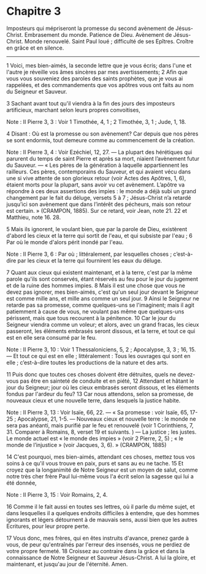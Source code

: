 # Chapitre 3

Imposteurs qui mépriseront la promesse du second avènement de Jésus-Christ.
Embrasement du monde.
Patience de Dieu.
Avènement de Jésus-Christ.
Monde renouvelé.
Saint Paul loué ; difficulté de ses Epîtres.
Croître en grâce et en silence.

***

1 Voici, mes bien-aimés, la seconde lettre que je vous écris; dans l'une et l'autre je réveille vos âmes sincères par mes avertissements; 2 Afin que vous vous souveniez des paroles des saints prophètes, que je vous ai rappelées, et des commandements que vos apôtres vous ont faits au nom du Seigneur et Sauveur.


3 Sachant avant tout qu'il viendra à la fin des jours des imposteurs artificieux, marchant selon leurs propres convoitises,

<span class="bible-note">Note : </span> II Pierre 3, 3 : Voir 1 Timothée, 4, 1 ; 2 Timothée, 3, 1 ; Jude, 1, 18.

4 Disant : Où est la promesse ou son avènement? Car depuis que nos pères se sont endormis, tout demeure comme au commencement de la création.

<span class="bible-note">Note : </span> II Pierre 3, 4 : Voir Ezéchiel, 12, 27. ― La plupart des hérétiques qui parurent du temps de saint Pierre et après sa mort, niaient l’avènement futur du Sauveur. ― « Les pères de la génération à laquelle appartiennent les railleurs. Ces pères, contemporains du Sauveur, et qui avaient vécu dans une si vive attente de son glorieux retour (voir Actes des Apôtres, 1, 6), étaient morts pour la plupart, sans avoir vu cet avènement. L’apôtre va répondre à ces deux assertions des impies : le monde a déjà subi un grand changement par le fait du déluge, versets 5 à 7 ; Jésus-Christ n’a retardé jusqu’ici son avènement que dans l’intérêt des pécheurs, mais son retour est certain. » (CRAMPON, 1885). Sur ce retard, voir Jean, note 21. 22 et Matthieu, note 16. 28.

5 Mais ils ignorent, le voulant bien, que par la parole de Dieu, existèrent d'abord les cieux et la terre qui sortit de l'eau, et qui subsiste par l'eau ; 6 Par où le monde d'alors périt inondé par l'eau.

<span class="bible-note">Note : </span> II Pierre 3, 6 : Par où ; littéralement, par lesquelles choses ; c’est-à-dire par les cieux et la terre qui fournirent les eaux du déluge.

7 Quant aux cieux qui existent maintenant, et à la terre, c'est par la même parole qu'ils sont conservés, étant réservés au feu pour le jour du jugement et de la ruine des hommes impies. 8 Mais il est une chose que vous ne devez pas ignorer, mes bien-aimés, c'est qu'un seul jour devant le Seigneur est comme mille ans, et mille ans comme un seul jour. 9 Ainsi le Seigneur ne retarde pas sa promesse, comme quelques-uns se l'imaginent; mais il agit patiemment à cause de vous, ne voulant pas même que quelques-uns périssent, mais que tous recourent à la pénitence. 10 Car le jour du Seigneur viendra comme un voleur; et alors, avec un grand fracas, les cieux passeront, les éléments embrasés seront dissous, et la terre, et tout ce qui est en elle sera consumé par le feu.

<span class="bible-note">Note : </span> II Pierre 3, 10 : Voir 1 Thessaloniciens, 5, 2 ; Apocalypse, 3, 3 ; 16, 15. ― Et tout ce qui est en elle ; littéralement : Tous les ouvrages qui sont en elle ; c’est-à-dire toutes les productions de la nature et des arts.


11 Puis donc que toutes ces choses doivent être détruites, quels ne devez-vous pas être en sainteté de conduite et en piété, 12 Attendant et hâtant le jour du Seigneur; jour où les cieux embrasés seront dissous, et les éléments fondus par l'ardeur du feu? 13 Car nous attendons, selon sa promesse, de nouveaux cieux et une nouvelle terre, dans lesquels la justice habite.

<span class="bible-note">Note : </span> II Pierre 3, 13 : Voir Isaïe, 66, 22. ― « Sa promesse : voir Isaïe, 65, 17-25 ; Apocalypse, 21, 1-5. ― Nouveaux cieux et nouvelle terre : le monde ne sera pas anéanti, mais purifié par le feu et renouvelé (voir 1 Corinthiens, 7, 31. Comparer à Romains, 8, verset 19 et suivants. ) ― La justice ; les justes. Le monde actuel est « le monde des impies » (voir 2 Pierre, 2, 5) ; « le monde de l’injustice » (voir Jacques, 3, 6). » (CRAMPON, 1885)


14 C'est pourquoi, mes bien-aimés, attendant ces choses, mettez tous vos soins à ce qu'il vous trouve en paix, purs et sans au eu ne tache. 15 Et croyez que la longanimité de Notre Seigneur est un moyen de salut, comme notre très cher frère Paul lui-même vous l'a écrit selon la sagesse qui lui a été donnée,

<span class="bible-note">Note : </span> II Pierre 3, 15 : Voir Romains, 2, 4.

16 Comme il le fait aussi en toutes ses lettres, où il parle du même sujet, et dans lesquelles il a quelques endroits difficiles à entendre, que des hommes ignorants et légers détournent à de mauvais sens, aussi bien que les autres Ecritures, pour leur propre perte.


17 Vous donc, mes frères, qui en êtes instruits d'avance, prenez garde à vous, de peur qu'entraînés par l'erreur des insensés, vous ne perdiez de votre propre fermeté. 18 Croissez au contraire dans la grâce et dans la connaissance de Notre Seigneur et Sauveur Jésus-Christ. A lui la gloire, et maintenant, et jusqu'au jour de l'éternité. Amen.
